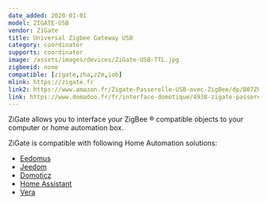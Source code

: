 ```yaml
---
date_added: 2020-01-01
model: ZIGATE-USB
vendor: ZiGate
title: Universal Zigbee Gateway USB
category: coordinator
supports: coordinator
image: /assets/images/devices/ZiGate-USB-TTL.jpg
zigbeeid: none
compatible: [zigate,zha,z2m,iob]
mlink: https://zigate.fr
link2: https://www.amazon.fr/Zigate-Passerelle-USB-avec-ZigBee/dp/B07Z6P9HX6/
link: https://www.domadoo.fr/fr/interface-domotique/4938-zigate-passerelle-universelle-zigbee-zigate-usb-3770014375001.html
---
```

ZiGate allows you to interface your ZigBee ® compatible objects to your computer or home automation box.

ZiGate is compatible with following Home Automation solutions:
* [Eedomus](https://doc.eedomus.com/view/Eedomus_et_Zigate)
* [Jeedom](https://github.com/doudz/zigate)
* [Domoticz](https://www.domoticz.com/wiki/Zigate)
* [Home Assistant](https://community.home-assistant.io/search?q=zigate)
* [Vera](https://github.com/vosmont/Vera-Plugin-ZiGateGateway)
